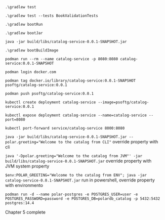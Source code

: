 `.\gradlew test`

`.\gradlew test --tests BookValidationTests`

`.\gradlew bootRun`

`.\gradlew bootJar`

`java -jar build/libs/catalog-service-0.0.1-SNAPSHOT.jar`

`.\gradlew bootBuildImage`

`podman run --rm --name catalog-service -p 8080:8080 catalog-service:0.0.1-SNAPSHOT`

`podman login docker.com`

`podman tag docker.io/library/catalog-service:0.0.1-SNAPSHOT psoftg/catalog-service:0.0.1`

`podman push psoftg/catalog-service:0.0.1`

`kubectl create deployment catalog-service --image=psoftg/catalog-service:0.0.1`

`kubectl expose deployment catalog-service --name=catalog-service --port=8080`

`kubectl port-forward service/catalog-service 8000:8080`

`java -jar build/libs/catalog-service-0.0.1-SNAPSHOT.jar --polar.greeting="Welcome to the catalog from CLI"` override property with cli

`java '-Dpolar.greeting="Welcome to the catalog from JVM"' -jar build/libs/catalog-service-0.0.1-SNAPSHOT.jar` override property with JVM system property

`$env:POLAR_GREETING="Welcome to the catalog from ENV"; java -jar catalog-service-0.0.1-SNAPSHOT.jar` run in powershell, override property with environmento

`podman run -d --name polar-postgres -e POSTGRES_USER=user -e POSTGRES_PASSWORD=password -e POSTGRES_DB=polardb_catalog -p 5432:5432 postgres:14.4`

Chapter 5 complete